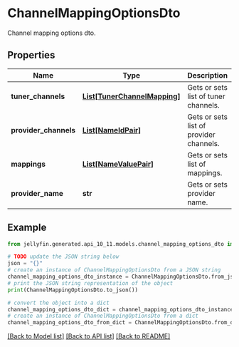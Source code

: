 # ChannelMappingOptionsDto

Channel mapping options dto.

## Properties

Name | Type | Description | Notes
------------ | ------------- | ------------- | -------------
**tuner_channels** | [**List[TunerChannelMapping]**](TunerChannelMapping.md) | Gets or sets list of tuner channels. | [optional] 
**provider_channels** | [**List[NameIdPair]**](NameIdPair.md) | Gets or sets list of provider channels. | [optional] 
**mappings** | [**List[NameValuePair]**](NameValuePair.md) | Gets or sets list of mappings. | [optional] 
**provider_name** | **str** | Gets or sets provider name. | [optional] 

## Example

```python
from jellyfin.generated.api_10_11.models.channel_mapping_options_dto import ChannelMappingOptionsDto

# TODO update the JSON string below
json = "{}"
# create an instance of ChannelMappingOptionsDto from a JSON string
channel_mapping_options_dto_instance = ChannelMappingOptionsDto.from_json(json)
# print the JSON string representation of the object
print(ChannelMappingOptionsDto.to_json())

# convert the object into a dict
channel_mapping_options_dto_dict = channel_mapping_options_dto_instance.to_dict()
# create an instance of ChannelMappingOptionsDto from a dict
channel_mapping_options_dto_from_dict = ChannelMappingOptionsDto.from_dict(channel_mapping_options_dto_dict)
```
[[Back to Model list]](README.md#documentation-for-models) [[Back to API list]](README.md#documentation-for-api-endpoints) [[Back to README]](README.md)


